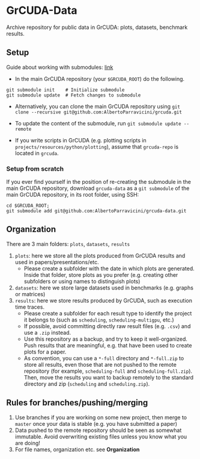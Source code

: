 # GrCUDA-Data

Archive repository for public data in GrCUDA: plots, datasets, benchmark results.

## Setup

Guide about working with submodules: [link](https://git-scm.com/book/it/v2/Git-Tools-Submodules)

* In the main GrCUDA repository (your `$GRCUDA_ROOT`) do the following.
```
git submodule init    # Initialize submodule
git submodule update  # Fetch changes to submodule
```
* Alternatively, you can clone the main GrCUDA repository using `git clone --recursive git@github.com:AlbertoParravicini/grcuda.git`

* To update the content of the submodule, run `git submodule update --remote`

* If you write scripts in GrCUDA (e.g. plotting scripts in `projects/resources/python/plotting`), assume that `grcuda-repo` is located in `grcuda`.

### Setup from scratch
If you ever find yourself in the position of re-creating the submodule in the main GrCUDA repository, download `grcuda-data` as a `git submodule` of the main GrCUDA repository, in its root folder, using SSH:
```
cd $GRCUDA_ROOT;
git submodule add git@github.com:AlbertoParravicini/grcuda-data.git 
```

## Organization

There are 3 main folders: `plots`, `datasets`, `results`

1. `plots`: here we store all the plots produced from GrCUDA results and used in papers/presentations/etc. 
    * Please create a subfolder with the date in which plots are generated. Inside that folder, store plots as you prefer (e.g. creating other subfolders or using names to distinguish plots)
2. `datasets`: here we store large datasets used in benchmarks (e.g. graphs or matrices)
3. `results`: here we store results produced by GrCUDA, such as execution time traces. 
    * Please create a subfolder for each result type to identify the project it belongs to (such as `scheduling`, `scheduling-multigpu`, etc.)
    * If possible, avoid committing directly raw result files (e.g. `.csv`) and use a `.zip` instead.
    * Use this repository as a backup, and try to keep it well-organized. Push results that are meaningful, e.g. that have been used to create plots for a paper.
    * As convention, you can use a `*-full` directory and `*-full.zip` to store all results, even those that are not pushed to the remote repository (for example, `scheduling-full` and `scheduling-full.zip`). Then, move the results you want to backup remotely to the standard directory and zip (`scheduling` and `scheduling.zip`).

## Rules for branches/pushing/merging
1. Use branches if you are working on some new project, then merge to `master` once your data is stable (e.g. you have submitted a paper)
2. Data pushed to the remote repository should be seen as somewhat immutable. Avoid overwriting existing files unless you know what you are doing!
3. For file names, organization etc. see **Organization**